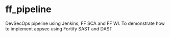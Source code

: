 # ff_pipeline
DevSecOps pipeline using Jenkins, FF SCA and FF WI.
To demonstrate how to implement appsec using Fortify SAST and DAST
